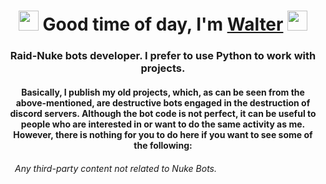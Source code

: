 <h1 align="center"><img src="https://media.discordapp.net/attachments/984006575574360124/1012748768044658728/glitch_2022-8-26_18-38-30.gif?width=536&height=536" height="32"/> Good time of day, I'm <a href="https://www.youtube.com/channel/UCvphtiRwg79OYUguZBJvGJQ/featured" target="_blank">Walter</a> 
<img src="https://media.discordapp.net/attachments/984006575574360124/1012748768044658728/glitch_2022-8-26_18-38-30.gif?width=536&height=536" height="32"/></h1>
<h3 align="center">Raid-Nuke bots developer. I prefer to use Python to work with projects.</h3>

<h4 align="center"> Basically, I publish my old projects, which, as can be seen from the above-mentioned, are destructive bots engaged in the destruction of discord servers. Although the bot code is not perfect, it can be useful to people who are interested in or want to do the same activity as me. However, there is nothing for you to do here if you want to see some of the following: </h4>

<h6> <img src="https://i.ibb.co/gWrVh6d/Discord-Emoji.png" height="15">Any third-party content not related to Nuke Bots.</h6>
